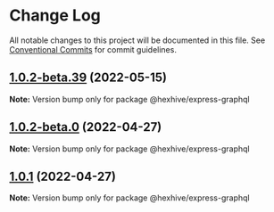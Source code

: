 # Change Log

All notable changes to this project will be documented in this file.
See [Conventional Commits](https://conventionalcommits.org) for commit guidelines.

## [1.0.2-beta.39](https://github.com/graphql/express-graphql/compare/v1.0.2-beta.38...v1.0.2-beta.39) (2022-05-15)

**Note:** Version bump only for package @hexhive/express-graphql





## [1.0.2-beta.0](https://github.com/graphql/express-graphql/compare/v1.0.1...v1.0.2-beta.0) (2022-04-27)

**Note:** Version bump only for package @hexhive/express-graphql





## [1.0.1](https://github.com/graphql/express-graphql/compare/v0.0.6-alpha.64...v1.0.1) (2022-04-27)

**Note:** Version bump only for package @hexhive/express-graphql
